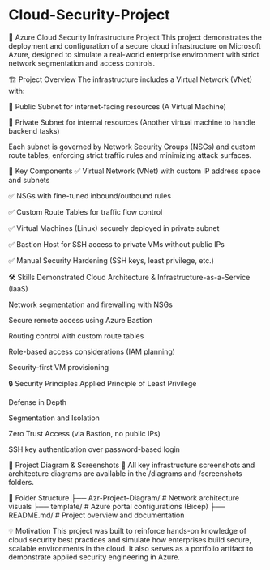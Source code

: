 # Cloud-Security-Project
🔐 Azure Cloud Security Infrastructure Project
This project demonstrates the deployment and configuration of a secure cloud infrastructure on Microsoft Azure, designed to simulate a real-world enterprise environment with strict network segmentation and access controls.

🏗️ Project Overview
The infrastructure includes a Virtual Network (VNet) with:

🔹 Public Subnet for internet-facing resources (A Virtual Machine)

🔹 Private Subnet for internal resources (Another virtual machine to handle backend tasks)

Each subnet is governed by Network Security Groups (NSGs) and custom route tables, enforcing strict traffic rules and minimizing attack surfaces.

🚀 Key Components
✅ Virtual Network (VNet) with custom IP address space and subnets

✅ NSGs with fine-tuned inbound/outbound rules

✅ Custom Route Tables for traffic flow control

✅ Virtual Machines (Linux) securely deployed in private subnet

✅ Bastion Host for SSH access to private VMs without public IPs

✅ Manual Security Hardening (SSH keys, least privilege, etc.)

🛠️ Skills Demonstrated
Cloud Architecture & Infrastructure-as-a-Service (IaaS)

Network segmentation and firewalling with NSGs

Secure remote access using Azure Bastion

Routing control with custom route tables

Role-based access considerations (IAM planning)

Security-first VM provisioning

🔒 Security Principles Applied
Principle of Least Privilege

Defense in Depth

Segmentation and Isolation

Zero Trust Access (via Bastion, no public IPs)

SSH key authentication over password-based login

📸 Project Diagram & Screenshots
📁 All key infrastructure screenshots and architecture diagrams are available in the /diagrams and /screenshots folders.

📂 Folder Structure
├── Azr-Project-Diagram/   # Network architecture visuals
├── template/              # Azure portal configurations (Bicep)
├── README.md/             # Project overview and documentation

💡 Motivation
This project was built to reinforce hands-on knowledge of cloud security best practices and simulate how enterprises build secure, scalable environments in the cloud. It also serves as a portfolio artifact to demonstrate applied security engineering in Azure.
